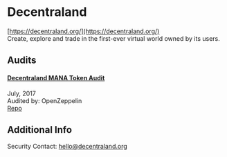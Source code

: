 
# Decentraland
  
[https://decentraland.org/](https://decentraland.org/)<br>
Create, explore and trade in the first-ever virtual world owned by its users.


## Audits



#### [Decentraland MANA Token Audit](https://blog.openzeppelin.com/decentraland-mana-token-audit-ee56a6bca708/)

July, 2017<br>
Audited by: OpenZeppelin<br>
[Repo](https://github.com/decentraland/mana/tree/a13905356378cc0153dd3c2153c8ceae6400970d)
      

  



## Additional Info

Security Contact: hello@decentraland.org
